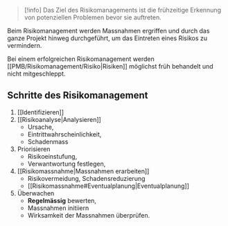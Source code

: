 > [!info]
> Das Ziel des Risikomanagements ist die frühzeitige Erkennung von potenziellen Problemen bevor sie auftreten.

Beim Risikomanagement werden Massnahmen ergriffen und durch das ganze Projekt hinweg durchgeführt, um das Eintreten eines Risikos zu vermindern.

Bei einem erfolgreichen Risikomanagement werden [[PMB/Risikomanagement/Risiko|Risiken]] möglichst früh behandelt und nicht mitgeschleppt.

## Schritte des Risikomanagement
1. [[Identifizieren]]
2. [[Risikoanalyse|Analysieren]]
	- Ursache,
	- Eintrittwahrscheinlichkeit,
	- Schadenmass
3. Priorisieren
	- Risikoeinstufung,
	- Verwantwortung festlegen,
4. [[Risikomassnahme|Massnahmen erarbeiten]]
	- Risikovermeidung, Schadensreduzierung
	- [[Risikomassnahme#Eventualplanung|Eventualplanung]]
5. Überwachen
	- **Regelmässig** bewerten,
	- Massnahmen initiiern
	- Wirksamkeit der Massnahmen überprüfen.